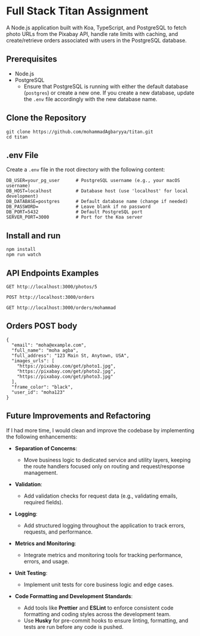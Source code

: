 # Full Stack Titan Assignment

A Node.js application built with Koa, TypeScript, and PostgreSQL to fetch photo URLs from the Pixabay API, handle rate limits with caching, and create/retrieve orders associated with users in the PostgreSQL database.

## Prerequisites

- Node.js
- PostgreSQL
  - Ensure that PostgreSQL is running with either the default database (`postgres`) or create a new one. If you create a new database, update the `.env` file accordingly with the new database name.

## Clone the Repository

```
git clone https://github.com/mohammadAgbaryya/titan.git
cd titan
```

## .env File

Create a `.env` file in the root directory with the following content:

```
DB_USER=your_pg_user      # PostgreSQL username (e.g., your macOS username)
DB_HOST=localhost         # Database host (use 'localhost' for local development)
DB_DATABASE=postgres      # Default database name (change if needed)
DB_PASSWORD=              # Leave blank if no password
DB_PORT=5432              # Default PostgreSQL port
SERVER_PORT=3000          # Port for the Koa server
```

## Install and run

```
npm install
npm run watch
```

## API Endpoints Examples

```
GET http://localhost:3000/photos/5

POST http://localhost:3000/orders

GET http://localhost:3000/orders/mohammad
```

## Orders POST body

```
{
  "email": "moha@example.com",
  "full_name": "moha agba",
  "full_address": "123 Main St, Anytown, USA",
  "images_urls": [
    "https://pixabay.com/get/photo1.jpg",
    "https://pixabay.com/get/photo2.jpg",
    "https://pixabay.com/get/photo3.jpg"
  ],
  "frame_color": "black",
  "user_id": "moha123"
}
```

## Future Improvements and Refactoring

If I had more time, I would clean and improve the codebase by implementing the following enhancements:

- **Separation of Concerns**:
  - Move business logic to dedicated service and utility layers, keeping the route handlers focused only on routing and request/response management.
- **Validation**:

  - Add validation checks for request data (e.g., validating emails, required fields).

- **Logging**:

  - Add structured logging throughout the application to track errors, requests, and performance.

- **Metrics and Monitoring**:

  - Integrate metrics and monitoring tools for tracking performance, errors, and usage.

- **Unit Testing**:

  - Implement unit tests for core business logic and edge cases.

- **Code Formatting and Development Standards**:
  - Add tools like **Prettier** and **ESLint** to enforce consistent code formatting and coding styles across the development team.
  - Use **Husky** for pre-commit hooks to ensure linting, formatting, and tests are run before any code is pushed.
